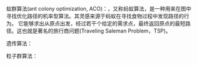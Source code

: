 
蚁群算法(ant colony optimization, ACO)：，又称蚂蚁算法，是一种用来在图中寻找优化路径的机率型算法。其灵感来源于蚂蚁在寻找食物过程中发现路径的行为。
它能够求出从原点出发，经过若干个给定的需求点，最终返回原点的最短路径。这也就是著名的旅行商问题(Traveling Saleman Problem，TSP)。

遗传算法：

粒子群算法：
